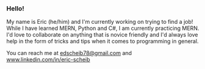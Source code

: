 ### Hello!

  My name is Eric (he/him) and I'm currently working on trying to find a job! While I have learned MERN, Python and C#, I am currently practicing MERN.
I'd love to collaborate on anything that is novice friendly and I'd always love help in the form of tricks and tips when it comes to programming in general. 

You can reach me at edscheib78@gmail.com and www.linkedin.com/in/eric-scheib 

<!--
**EDScheib78/EDScheib78** is a ✨ _special_ ✨ repository because its `README.md` (this file) appears on your GitHub profile.

Here are some ideas to get you started:

- 🔭 I’m currently working on ...
- 🌱 I’m currently learning ...
- 👯 I’m looking to collaborate on ...
- 🤔 I’m looking for help with ...
- 💬 Ask me about ...
- 📫 How to reach me: ...
- 😄 Pronouns: ...
- ⚡ Fun fact: ...
-->
